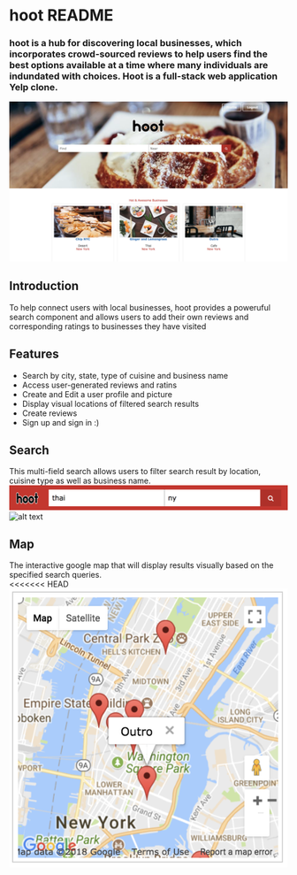 # hoot README

### hoot is a hub for discovering local businesses, which incorporates crowd-sourced reviews to help users find the best options available at a time where many individuals are indundated with choices. Hoot is a full-stack web application Yelp clone.
![alt text](https://github.com/kmtownley/Hoot/blob/master/app/assets/images/hoot-frontpage.png "Logo Title Text 1")

## Introduction
  To help connect users with local businesses, hoot provides a poweruful search component and allows users to add their own reviews and corresponding ratings to businesses they have visited

## Features
- Search by city, state, type of cuisine and business name
- Access user-generated reviews and ratins
- Create and Edit a user profile and picture
- Display visual locations of filtered search results
- Create reviews
- Sign up and sign in :)

## Search
  This multi-field search allows users to filter search result by location, cuisine type as well as business name.
  ![alt text](https://github.com/kmtownley/Hoot/blob/master/app/assets/images/multi-field-search.png "component 1")
  ![alt text](https://github.com/kmtownley/Hoot/blob/master/app/assets/images/search-results.png "component 1b")

## Map
 The interactive google map that will display results visually based on the specified search queries.  
<<<<<<< HEAD
 ![alt text](https://github.com/kmtownley/Hoot/blob/master/app/assets/images/readme_map.png "component 2")
